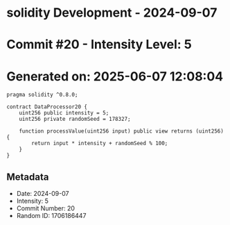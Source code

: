 ﻿# solidity Development - 2024-09-07
# Commit #20 - Intensity Level: 5
# Generated on: 2025-06-07 12:08:04
```solidity
pragma solidity ^0.8.0;

contract DataProcessor20 {
    uint256 public intensity = 5;
    uint256 private randomSeed = 178327;

    function processValue(uint256 input) public view returns (uint256) {
        return input * intensity + randomSeed % 100;
    }
}
```
## Metadata
- Date: 2024-09-07
- Intensity: 5
- Commit Number: 20
- Random ID: 1706186447
